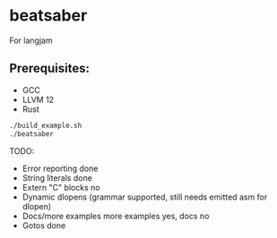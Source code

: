 # beatsaber
For langjam

## Prerequisites: 
* GCC
* LLVM 12
* Rust

```bash
./build_example.sh
./beatsaber
```

TODO:

- Error reporting done
- String literals done
- Extern "C" blocks no
- Dynamic dlopens (grammar supported, still needs emitted asm for dlopen)
- Docs/more examples more examples yes, docs no
- Gotos done
